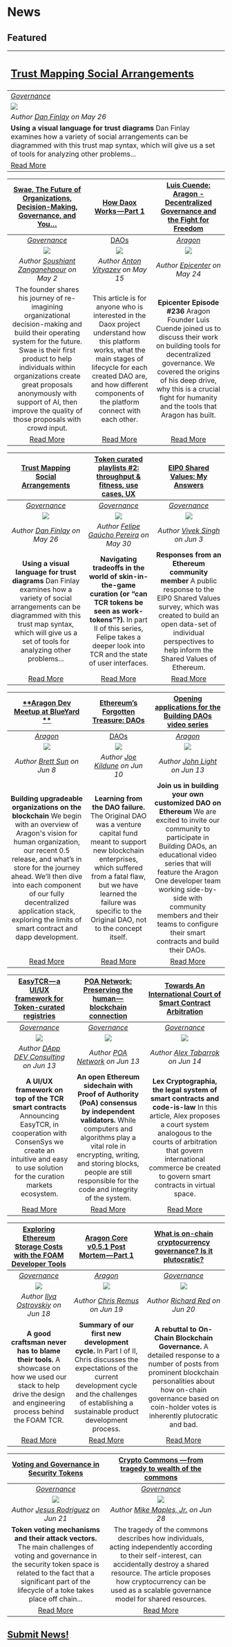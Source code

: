 # News

## **Featured**

[<h2>**Trust Mapping Social Arrangements**</h2>](https://medium.com/capabul/trust-mapping-social-arrangements-7fd03b2bf627) |
:-----------|
[_Governance_](governance.md) |
[<img src="https://cdn-images-1.medium.com/max/800/1*kwUBxvjOeXj3PbV2W_gT8A.png">](https://medium.com/capabul/trust-mapping-social-arrangements-7fd03b2bf627) |
_Author [Dan Finlay](https://medium.com/@danfinlay) on May 26_ |
**Using a visual language for trust diagrams** Dan Finlay examines how a variety of social arrangements can be diagrammed with this trust map syntax, which will give us a set of tools for analyzing other problems... |
[Read More](https://medium.com/capabul/trust-mapping-social-arrangements-7fd03b2bf627) |

[**Swae, The Future of Organizations, Decision-Making, Governance, and You…**](https://medium.com/swae/swae-the-future-of-organizations-decision-making-governance-and-you-4ec94a99f899) | [**How Daox Works — Part 1**](https://medium.com/daox/how-daox-works-part-1-a1d2a456cbe7) | [**Luis Cuende: Aragon - Decentralized Governance and the Fight for Freedom**](https://soundcloud.com/epicenterbitcoin/eb-236/) |
:-----------:|:-----------:|:-----------:|
[_Governance_](governance.md) | [DAOs](daos.md) | [_Aragon_](aragon.md) |
[<img src="http://www.swae.io/wp-content/uploads/2018/02/logo@3x.png">](https://medium.com/swae/swae-the-future-of-organizations-decision-making-governance-and-you-4ec94a99f899) | [<img src="https://cdn-images-1.medium.com/max/1000/1*mokPhiFWuufVAajUNgjnuQ.png">](https://medium.com/daox/how-daox-works-part-1-a1d2a456cbe7) | [<img src="https://i1.sndcdn.com/artworks-000352234458-n15z5o-t500x500.jpg">](https://soundcloud.com/epicenterbitcoin/eb-236/) |
_Author [Soushiant Zanganehpour](https://medium.com/@soushiant) on May 2_ | _Author [Anton Vityazev](https://medium.com/@vityazevanton) on May 15_ | _Author [Epicenter](https://soundcloud.com/epicenterbitcoin) on May 24_ |
The founder shares his journey of re-imagining organizational decision-making and build their operating system for the future. Swae is their first product to help individuals within organizations create great proposals anonymously with support of AI, then improve the quality of those proposals with crowd input. | This article is for anyone who is interested in the Daox project understand how this platform works, what the main stages of lifecycle for each created DAO are, and how different components of the platform connect with each other. | **Epicenter Episode #236** Aragon Founder Luis Cuende joined us to discuss their work on building tools for decentralized governance. We covered the origins of his deep drive, why this is a crucial fight for humanity and the tools that Aragon has built. |
[Read More](https://medium.com/swae/swae-the-future-of-organizations-decision-making-governance-and-you-4ec94a99f899) | [Read More](https://medium.com/daox/how-daox-works-part-1-a1d2a456cbe7) | [Read More](https://soundcloud.com/epicenterbitcoin/eb-236/) |

[**Trust Mapping Social Arrangements**](https://medium.com/capabul/trust-mapping-social-arrangements-7fd03b2bf627) | [**Token curated playlists #2: throughput & fitness, use cases, UX**](https://medium.com/paratii/token-curated-playlists-2-throughput-fitness-use-cases-ux-6421733b0063) | [**EIP0 Shared Values: My Answers**](https://medium.com/coinmonks/eip0-shared-values-my-answers-9f9a6767dffd) |
:-----------:|:-----------:|:-----------:|
[_Governance_](governance.md) | [_Governance_](governance.md) | [_Governance_](governance.md) |
[<img src="https://cdn-images-1.medium.com/max/800/1*kwUBxvjOeXj3PbV2W_gT8A.png">](https://medium.com/capabul/trust-mapping-social-arrangements-7fd03b2bf627) | [<img src="https://cdn-images-1.medium.com/max/1000/1*H6tbiAX9al-BVFfslxc2ZQ.png">](https://medium.com/paratii/token-curated-playlists-2-throughput-fitness-use-cases-ux-6421733b0063) | [<img src="https://cdn-images-1.medium.com/max/1000/1*gpX2u-ym_e_R-jzWhbstjw.jpeg">](https://medium.com/coinmonks/eip0-shared-values-my-answers-9f9a6767dffd) |
_Author [Dan Finlay](https://medium.com/@danfinlay) on May 26_ | _Author [Felipe Gaúcho Pereira](https://medium.com/@felipegachopereira) on May 30_ | _Author [Vivek Singh](https://medium.com/@vivek.m.singh) on Jun 3_  |
**Using a visual language for trust diagrams** Dan Finlay examines how a variety of social arrangements can be diagrammed with this trust map syntax, which will give us a set of tools for analyzing other problems... | **Navigating tradeoffs in the world of skin-in-the-game curation (or “can TCR tokens be seen as work-tokens”?).** In part II of this series, Felipe takes a deeper look into TCR and the state of user interfaces. | **Responses from an Ethereum community member** A public response to the EIP0 Shared Values survey, which was created to build an open data-set of individual perspectives to help inform the Shared Values of Ethereum. |
[Read More](https://medium.com/capabul/trust-mapping-social-arrangements-7fd03b2bf627) | [Read More](https://medium.com/paratii/token-curated-playlists-2-throughput-fitness-use-cases-ux-6421733b0063) | [Read More](https://medium.com/coinmonks/eip0-shared-values-my-answers-9f9a6767dffd) |

[**Aragon Dev Meetup at BlueYard **](https://www.youtube.com/watch?v=atEnUHLaPE0&feature=youtu.be) | [**Ethereum’s Forgotten Treasure: DAOs**](https://cryptoslate.com/ethereums-forgotten-treasure-daos/) | [**Opening applications for the Building DAOs video series**](https://blog.aragon.one/opening-applications-for-the-building-daos-video-series-81a17c92149f) |
:-----------:|:-----------:|:-----------:|
[_Aragon_](aragon.md) | [DAOs](daos.md) | [_Aragon_](aragon.md) |
[<img src="https://i.ytimg.com/vi/atEnUHLaPE0/maxresdefault.jpg">](https://www.youtube.com/watch?v=atEnUHLaPE0&feature=youtu.be) | [<img src="https://images.unsplash.com/photo-1516434233442-0c69c369b66d?ixlib=rb-0.3.5&ixid=eyJhcHBfaWQiOjEyMDd9&s=2c02393e44448e27bd588d1c872b7595&auto=format&fit=crop&w=800&q=80">](https://cryptoslate.com/ethereums-forgotten-treasure-daos/) | [<img src="https://cdn-images-1.medium.com/max/2000/0*QeSEqPFWg06e7F8h">](https://blog.aragon.one/opening-applications-for-the-building-daos-video-series-81a17c92149f) |
_Author [Brett Sun](https://github.com/sohkai) on Jun 8_ | _Author [Joe Kildune](https://cryptoslate.com/author/joe-kildune/) on Jun 10_ | _Author [John Light](https://blog.aragon.one/@lightcoin) on Jun 13_ |
**Building upgradeable organizations on the blockchain** We begin with an overview of Aragon's vision for human organization, our recent 0.5 release, and what’s in store for the journey ahead. We’ll then dive into each component of our fully decentralized application stack, exploring the limits of smart contract and dapp development. | **Learning from the DAO failure.** The Original DAO was a venture capital fund meant to support new blockchain enterprises, which suffered from a fatal flaw, but we have learned the failure was specific to the Original DAO, not to the concept itself. | **Join us in building your own customized DAO on Ethereum** We are excited to invite our community to participate in Building DAOs, an educational video series that will feature the Aragon One developer team working side-by-side with community members and their teams to configure their smart contracts and build their DAOs. |
[Read More](https://www.youtube.com/watch?v=atEnUHLaPE0&feature=youtu.be) | [Read More](https://cryptoslate.com/ethereums-forgotten-treasure-daos/) | [Read More](https://blog.aragon.one/opening-applications-for-the-building-daos-video-series-81a17c92149f) |

[**EasyTCR — a UI/UX framework for Token-curated registries**](https://medium.com/dappdev/easytcr-a-ui-ux-framework-for-token-curated-registries-dd80a8bcc6c6) | [**POA Network: Preserving the human — blockchain connection**](https://medium.com/poa-network/poa-network-preserving-the-human-blockchain-connection-774e221308aa) | [**Towards An International Court of Smart Contract Arbitration**](https://marginalrevolution.com/marginalrevolution/2018/06/towards-international-court-smart-contract-arbitration.html) |
:-----------:|:-----------:|:-----------:|
[_Governance_](governance.md) | [_Governance_](governance.md) | [_Governance_](governance.md) |
[<img src="https://cdn-images-1.medium.com/max/800/1*uskfNJIZA50toPjBxw8YAQ.png">](https://medium.com/dappdev/easytcr-a-ui-ux-framework-for-token-curated-registries-dd80a8bcc6c6) | [<img src="https://cdn-images-1.medium.com/max/800/1*OALwmEp8ED1uwtkX0oOLzw.png">](https://medium.com/poa-network/poa-network-preserving-the-human-blockchain-connection-774e221308aa) | [<img src="https://images.unsplash.com/photo-1515040242872-08257d6d08c2?ixlib=rb-0.3.5&s=e7e07b35570d150a85700c871139f1fb&auto=format&fit=crop&w=800&q=80">](https://marginalrevolution.com/marginalrevolution/2018/06/towards-international-court-smart-contract-arbitration.html) |
_Author [DApp DEV Consulting](https://medium.com/@dappdev) on Jun 13_ | _Author [POA Network](https://medium.com/@poanetwork) on Jun 13_ | _Author [Alex Tabarrok](https://marginalrevolution.com/about) on Jun 14_ |
**A UI/UX framework on top of the TCR smart contracts** Announcing EasyTCR, in cooperation with ConsenSys we create an intuitive and easy to use solution for the curation markets ecosystem. | **An open Ethereum sidechain with Proof of Authority (PoA) consensus by independent validators.** While computers and algorithms play a vital role in encrypting, writing, and storing blocks, people are still responsible for the code and integrity of the system. | **Lex Cryptographia, the legal system of smart contracts and code-is-law** In this article, Alex proposes a court system analogous to the courts of arbitration that govern international commerce be created to govern smart contracts in virtual space. |
[Read More](https://medium.com/dappdev/easytcr-a-ui-ux-framework-for-token-curated-registries-dd80a8bcc6c6) | [Read More](https://medium.com/poa-network/poa-network-preserving-the-human-blockchain-connection-774e221308aa) | [Read More](https://marginalrevolution.com/marginalrevolution/2018/06/towards-international-court-smart-contract-arbitration.html) |

[**Exploring Ethereum Storage Costs with the FOAM Developer Tools**](https://blog.foam.space/exploring-ethereum-storage-costs-with-the-foam-developer-tools-96d84e1a06b5) | [**Aragon Core v0.5.1 Post Mortem — Part 1**](https://blog.aragon.one/aragon-core-v0-5-1-post-mortem-part-1-85b0897b9157) | [**What is on-chain cryptocurrency governance? Is it plutocratic?**](https://medium.com/@richardred/what-is-on-chain-cryptocurrency-governance-is-it-plutocratic-bfb407ef6f1) |
:-----------:|:-----------:|:-----------:|
[_Governance_](governance.md) | [_Aragon_](aragon.md) | [_Governance_](governance.md) |
[<img src="https://cdn-images-1.medium.com/max/800/1*kbBSEYx4ssictZbc2P3IgQ.jpeg">](https://blog.foam.space/exploring-ethereum-storage-costs-with-the-foam-developer-tools-96d84e1a06b5) | [<img src="https://cdn-images-1.medium.com/max/1000/1*-hd2CC4ZPZ6N5wmhH7YTZA.jpeg">](https://blog.aragon.one/aragon-core-v0-5-1-post-mortem-part-1-85b0897b9157) | [<img src="https://images.unsplash.com/photo-1499909694555-1ae5b7067b1a?ixlib=rb-0.3.5&ixid=eyJhcHBfaWQiOjEyMDd9&s=85c6f4950e33e2feb5252e160c649a21&auto=format&fit=crop&w=800&q=80">](https://medium.com/@richardred/what-is-on-chain-cryptocurrency-governance-is-it-plutocratic-bfb407ef6f1) |
_Author [Ilya Ostrovskiy](https://blog.foam.space/@iostat_foam) on Jun 18_ | _Author [Chris Remus](https://blog.aragon.one/@cjremus) on Jun 19_ | _Author [Richard Red](https://medium.com/@richardred) on Jun 20_ |
**A good craftsman never has to blame their tools.** A showcase on how we used our stack to help drive the design and engineering process behind the FOAM TCR. | **Summary of our first new development cycle.** In Part I of II, Chris discusses the expectations of the current development cycle and the challenges of establishing a sustainable product development process. | **A rebuttal to On-Chain Blockchain Governance.** A detailed response to a number of posts from prominent blockchain personalities about how on-chain governance based on coin-holder votes is inherently plutocratic and bad. |
[Read More](https://blog.foam.space/exploring-ethereum-storage-costs-with-the-foam-developer-tools-96d84e1a06b5) | [Read More](https://blog.aragon.one/aragon-core-v0-5-1-post-mortem-part-1-85b0897b9157) | [Read More](https://medium.com/@richardred/what-is-on-chain-cryptocurrency-governance-is-it-plutocratic-bfb407ef6f1) |

[**Voting and Governance in Security Tokens**](https://medium.com/coinmonks/voting-and-governance-in-security-tokens-1e3d041dabb8) | [**Crypto Commons — from tragedy to wealth of the commons**](https://blog.usejournal.com/crypto-commons-da602fb98138) | |
:-----------:|:-----------:|:-----------:|
[_Governance_](governance.md) | [_Governance_](governance.md) | |
[<img src="https://cdn-images-1.medium.com/max/800/1*F7oHt_loAWz4EACe_SqRgQ.jpeg">](https://medium.com/coinmonks/voting-and-governance-in-security-tokens-1e3d041dabb8) | [<img src="https://cdn.britannica.com/668x448/09/134309-004-ABF9FE28.jpg">](https://blog.usejournal.com/crypto-commons-da602fb98138) | |
_Author [Jesus Rodriguez](https://medium.com/@jrodthoughts) on Jun 21_ | _Author [Mike Maples, Jr.](https://blog.usejournal.com/@m2jr) on Jun 28_ |
**Token voting mechanisms and their attack vectors.** The main challenges of voting and governance in the security token space is related to the fact that a significant part of the lifecycle of a toke takes place off chain... | The tragedy of the commons describes how individuals, acting independently according to their self-interest, can accidentally destroy a shared resource. The article proposes how cryptocurrency can be used as a scalable governance model for shared resources. | |
[Read More](https://medium.com/coinmonks/voting-and-governance-in-security-tokens-1e3d041dabb8) | [Read More](https://blog.usejournal.com/crypto-commons-da602fb98138) | |

## [Submit News!](../guides/guide_for_submitting_news.md)
